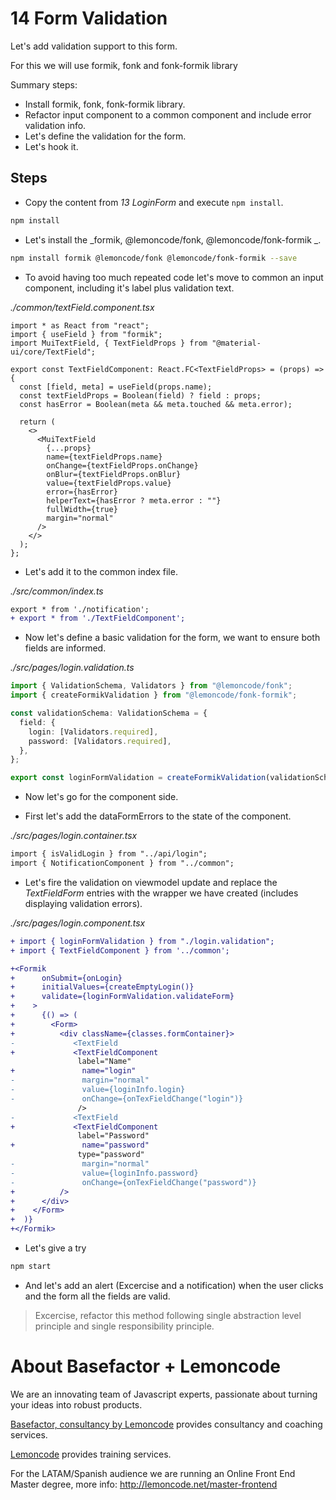 # 14 Form Validation

Let's add validation support to this form.

For this we will use formik, fonk and fonk-formik library

Summary steps:

- Install formik, fonk, fonk-formik library.
- Refactor input component to a common component and include error validation info.
- Let's define the validation for the form.
- Let's hook it.

## Steps

- Copy the content from _13 LoginForm_ and execute `npm install`.

```bash
npm install
```

- Let's install the _formik, @lemoncode/fonk, @lemoncode/fonk-formik _.

```bash
npm install formik @lemoncode/fonk @lemoncode/fonk-formik --save
```

- To avoid having too much repeated code let's move to common an input component, including it's
  label plus validation text.

_./common/textField.component.tsx_

```tsx
import * as React from "react";
import { useField } from "formik";
import MuiTextField, { TextFieldProps } from "@material-ui/core/TextField";

export const TextFieldComponent: React.FC<TextFieldProps> = (props) => {
  const [field, meta] = useField(props.name);
  const textFieldProps = Boolean(field) ? field : props;
  const hasError = Boolean(meta && meta.touched && meta.error);

  return (
    <>
      <MuiTextField
        {...props}
        name={textFieldProps.name}
        onChange={textFieldProps.onChange}
        onBlur={textFieldProps.onBlur}
        value={textFieldProps.value}
        error={hasError}
        helperText={hasError ? meta.error : ""}
        fullWidth={true}
        margin="normal"
      />
    </>
  );
};
```

- Let's add it to the common index file.

_./src/common/index.ts_

```diff
export * from './notification';
+ export * from './TextFieldComponent';
```

- Now let's define a basic validation for the form, we want to ensure both fields are informed.

_./src/pages/login.validation.ts_

```typescript
import { ValidationSchema, Validators } from "@lemoncode/fonk";
import { createFormikValidation } from "@lemoncode/fonk-formik";

const validationSchema: ValidationSchema = {
  field: {
    login: [Validators.required],
    password: [Validators.required],
  },
};

export const loginFormValidation = createFormikValidation(validationSchema);
```

- Now let's go for the component side.

- First let's add the dataFormErrors to the state of the component.

_./src/pages/login.container.tsx_

```diff
import { isValidLogin } from "../api/login";
import { NotificationComponent } from "../common";
```


- Let's fire the validation on viewmodel update and replace the _TextFieldForm_ entries with the wrapper we have created (includes
  displaying validation errors).

_./src/pages/login.component.tsx_

```diff
+ import { loginFormValidation } from "./login.validation";
+ import { TextFieldComponent } from '../common';

+<Formik
+      onSubmit={onLogin}
+      initialValues={createEmptyLogin()}
+      validate={loginFormValidation.validateForm}
+    >
+      {() => (
+        <Form>
+          <div className={classes.formContainer}>
-             <TextField
+             <TextFieldComponent
               label="Name"
+               name="login"
-               margin="normal"
-               value={loginInfo.login}
-               onChange={onTexFieldChange("login")}
               />
-             <TextField
+             <TextFieldComponent
               label="Password"
+               name="password"
               type="password"
-               margin="normal"
-               value={loginInfo.password}
-               onChange={onTexFieldChange("password")}
+          />
+      </div>
+    </Form>
+  )}
+</Formik>
```

- Let's give a try

```bash
npm start
```

- And let's add an alert (Excercise and a notification) when the user clicks and the form all the fields are valid.

> Excercise, refactor this method following single abstraction level principle and single responsibility principle.

# About Basefactor + Lemoncode

We are an innovating team of Javascript experts, passionate about turning your ideas into robust products.

[Basefactor, consultancy by Lemoncode](http://www.basefactor.com) provides consultancy and coaching services.

[Lemoncode](http://lemoncode.net/services/en/#en-home) provides training services.

For the LATAM/Spanish audience we are running an Online Front End Master degree, more info: http://lemoncode.net/master-frontend

